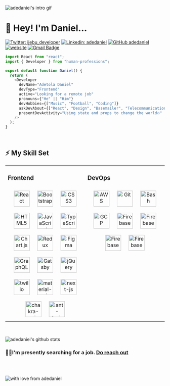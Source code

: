 ![adedaniel's intro gif](https://res.cloudinary.com/adedaniel/image/upload/q_39/v1604325754/portfolio%20cdn/ezgif.com-crop_ymi2jl.gif)

# 👋 Hey! I'm Daniel...

[![Twitter: ijebu_developer](https://img.shields.io/twitter/follow/ijebu_developer?style=social)](https://twitter.com/ijebu_developer)
[![Linkedin: adedaniel](https://img.shields.io/badge/-adedaniel-blue?style=flat-square&logo=Linkedin&logoColor=white&link=https://www.linkedin.com/in/daniel-adetola-700baa199/)](https://www.linkedin.com/in/daniel-adetola-700baa199/)
[![GitHub adedaniel](https://img.shields.io/github/followers/adedaniel?label=follow&style=social)](https://github.com/adedaniel)
[![website](https://img.shields.io/badge/Website-46a2f1.svg?&style=flat-square&logo=Google-Chrome&logoColor=white&link=https://adedaniel.netlify.app)](https://adedaniel.netlify.app)
[![Gmail Badge](https://img.shields.io/badge/-mail@adetoladaniel693@gmail.com-d14836?style=flat-square&logo=Gmail&logoColor=white&link=mailto:adetoladaniel693@gmail.com)](mailto:adetoladaniel693@gmail.com)

```javascript
import React from "react";
import { Developer } from "human-professions";

export default function Daniel() {
  return (
    <Developer
      devName="Adetola Daniel"
      devType="Frontend"
      active="Looking for a remote job"
      pronouns={"He" || "Him"}
      devHobbies={["Music", "Football", "Coding"]}
      askDevAbout={["React", "Design", "Basemailer", "Telecommunications"]}
      presentDevActivity="Using state and props to change the world🔥"
    />
  );
}
```

<br/>

## ⚡ My Skill Set

<table><tr><td valign="top" width="33%">

### Frontend

<div align="center">  
<img style="margin: 10px" src="https://profilinator.rishav.dev/skills-assets/react-original-wordmark.svg" alt="React" height="50" />  
<img style="margin: 10px" src="https://profilinator.rishav.dev/skills-assets/bootstrap-plain.svg" alt="Bootstrap" height="50" />  
<img style="margin: 10px" src="https://profilinator.rishav.dev/skills-assets/css3-original-wordmark.svg" alt="CSS3" height="50" />  
<img style="margin: 10px" src="https://profilinator.rishav.dev/skills-assets/html5-original-wordmark.svg" alt="HTML5" height="50" />  
<img style="margin: 10px" src="https://profilinator.rishav.dev/skills-assets/javascript-original.svg" alt="JavaScript" height="50" />  
<img style="margin: 10px" src="https://profilinator.rishav.dev/skills-assets/typescript-original.svg" alt="TypeScript" height="50" />  
<img style="margin: 10px" src="https://profilinator.rishav.dev/skills-assets/logo-title.svg" alt="Chart.js" height="50" />  
<img style="margin: 10px" src="https://profilinator.rishav.dev/skills-assets/redux-original.svg" alt="Redux" height="50" />  
<img style="margin: 10px" src="https://profilinator.rishav.dev/skills-assets/figma-icon.svg" alt="Figma" height="50" />  
<img style="margin: 10px" src="https://profilinator.rishav.dev/skills-assets/graphql.png" alt="GraphQL" height="50" />  
<img style="margin: 10px" src="https://profilinator.rishav.dev/skills-assets/gatsby.png" alt="Gatsby" height="50" />  
<img style="margin: 10px" src="https://profilinator.rishav.dev/skills-assets/jquery.png" alt="jQuery" height="50" />

<img style="margin: 10px" src="https://res.cloudinary.com/adedaniel/image/upload/v1604335339/portfolio%20cdn/twilio_dfgcyk.png" alt="twilio" height="50" />  
<img style="margin: 10px" src="https://res.cloudinary.com/adedaniel/image/upload/v1604335308/portfolio%20cdn/material-ui_o2qf7m.png" alt="material-ui" height="50" />  
<img style="margin: 10px" src="https://res.cloudinary.com/adedaniel/image/upload/v1604335339/portfolio%20cdn/next-js_n0gnob.png" alt="next-js" height="50" />  
<img style="margin: 10px" src="https://res.cloudinary.com/adedaniel/image/upload/v1604335307/portfolio%20cdn/chakra-ui_pvmowf.png" alt="chakra-ui" height="50" />  
<img style="margin: 10px" src="https://res.cloudinary.com/adedaniel/image/upload/v1604335308/portfolio%20cdn/ant-design_mhwznw.png" alt="ant-design" height="50" />  
 
</div>

</td><td valign="top" width="33%">

### DevOps

<div align="center">  
<img style="margin: 10px" src="https://profilinator.rishav.dev/skills-assets/amazonwebservices-original-wordmark.svg" alt="AWS" height="50" />  
<img style="margin: 10px" src="https://profilinator.rishav.dev/skills-assets/git-scm-icon.svg" alt="Git" height="50" />  
<img style="margin: 10px" src="https://profilinator.rishav.dev/skills-assets/gnu_bash-icon.svg" alt="Bash" height="50" />  
<img style="margin: 10px" src="https://profilinator.rishav.dev/skills-assets/google_cloud-icon.svg" alt="GCP" height="50" />  
<img style="margin: 10px" src="https://profilinator.rishav.dev/skills-assets/firebase.png" alt="Firebase" height="50" />  
<img style="margin: 10px" src="https://res.cloudinary.com/adedaniel/image/upload/v1604335324/portfolio%20cdn/netlify_rugdjr.png" alt="Firebase" height="50" />  
<img style="margin: 10px" src="https://res.cloudinary.com/adedaniel/image/upload/v1604335323/portfolio%20cdn/vercel_uxvej6.png" alt="Firebase" height="50" />  
<img style="margin: 10px" src="https://res.cloudinary.com/adedaniel/image/upload/v1604335323/portfolio%20cdn/heroku_hwcpu5.png" alt="Firebase" height="50" />  
</div>

</td></tr></table>

<br/>

![adedaniel's github stats](https://github-readme-stats.vercel.app/api?username=adedaniel&count_private=true&show_icons=true&icon_color=f1f1f1&title_color=61dafb&bg_color=10161b&text_color=61dafb&custom_title=My%20Github%20Stats&hide=issues,contribs)

### 👨‍💻I'm presently searching for a job. [Do reach out](mailto:adetoladaniel693@gmail.com)

<br/>
<br/>

![with love from adedaniel](https://res.cloudinary.com/adedaniel/image/upload/v1604325392/portfolio%20cdn/8509284a168366a270baa9fd68a1db6a_tivqyz.png)

<!--
**adedaniel/adedaniel** is a ✨ _special_ ✨ repository because its `README.md` (this file) appears on your GitHub profile.
Here are some ideas to get you started:

- 🔭 I’m currently working on ...
- 🌱 I’m currently learning ...
- 👯 I’m looking to collaborate on ...
- 🤔 I’m looking for help with ...
- 💬 Ask me about ...
- 📫 How to reach me: ...
- 😄 Pronouns: ...
- ⚡ Fun fact: ...
-->
